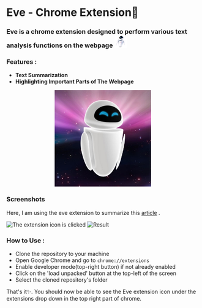 # Eve - Chrome Extension🌟

### Eve is a chrome extension designed to perform various text analysis functions on the webpage <img src="images/4.png" alt="picture of eve" width="32"/>

### Features :
- **Text Summarization**
- **Highlighting Important Parts of The Webpage**
<p align="center">
  <img src="https://github.com/Kakarot-2000/Chrome-Extension-Eve/blob/main/eve-wall-e.jpg" style="display: block;margin-left: auto;margin-right: auto;width: 50%;"/>
</p>

### Screenshots
Here, I am using the eve extension to summarize this [article](https://ihsavru.medium.com/my-winter-internship-experience-at-hackerrank-banglore-8ae8a61aa594) .

![The extension icon is clicked](https://github.com/Kakarot-2000/Chrome-Extension-Eve/blob/rohan-krishna/summarize/images/Screenshot%20(351).png?raw=true)
![Result](https://github.com/Kakarot-2000/Chrome-Extension-Eve/blob/rohan-krishna/summarize/images/Screenshot%20(350).png?raw=true)

### How to Use :
- Clone the repository to your machine
- Open Google Chrome and go to `chrome://extensions`
- Enable developer mode(top-right button) if not already enabled
- Click on the 'load unpacked' button at the top-left of the screen
- Select the cloned repository's folder

That's it✨. You should now be able to see the Eve extension icon under the extensions drop down in the top right part of chrome.
